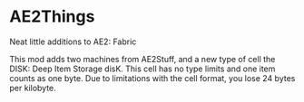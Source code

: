 # AE2Things
Neat little additions to AE2: Fabric

This mod adds two machines from AE2Stuff, and a new type of cell the DISK: Deep Item Storage disK. This cell has no type limits and one item counts as one byte. Due to limitations with the cell format, you lose 24 bytes per kilobyte.

